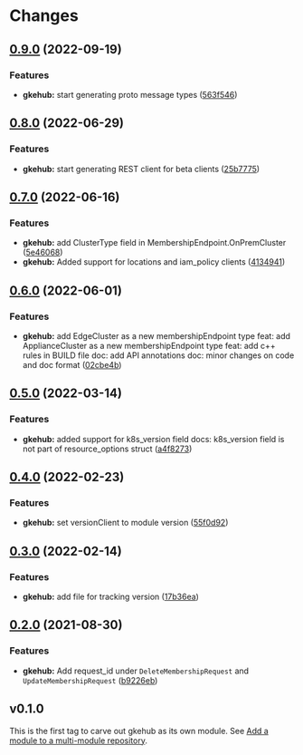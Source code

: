 # Changes

## [0.9.0](https://github.com/googleapis/google-cloud-go/compare/gkehub/v0.8.0...gkehub/v0.9.0) (2022-09-19)


### Features

* **gkehub:** start generating proto message types ([563f546](https://github.com/googleapis/google-cloud-go/commit/563f546262e68102644db64134d1071fc8caa383))

## [0.8.0](https://github.com/googleapis/google-cloud-go/compare/gkehub/v0.7.0...gkehub/v0.8.0) (2022-06-29)


### Features

* **gkehub:** start generating REST client for beta clients ([25b7775](https://github.com/googleapis/google-cloud-go/commit/25b77757c1e6f372e03bf99ab7461264bba48d26))

## [0.7.0](https://github.com/googleapis/google-cloud-go/compare/gkehub/v0.6.0...gkehub/v0.7.0) (2022-06-16)


### Features

* **gkehub:** add ClusterType field in MembershipEndpoint.OnPremCluster ([5e46068](https://github.com/googleapis/google-cloud-go/commit/5e46068329153daf5aa590a6415d4764f1ab2b90))
* **gkehub:** Added support for locations and iam_policy clients ([4134941](https://github.com/googleapis/google-cloud-go/commit/41349411e601f57dc6d9e246f1748fd86d17bb15))

## [0.6.0](https://github.com/googleapis/google-cloud-go/compare/gkehub/v0.5.0...gkehub/v0.6.0) (2022-06-01)


### Features

* **gkehub:** add EdgeCluster as a new membershipEndpoint type feat: add ApplianceCluster as a new membershipEndpoint type feat: add c++ rules in BUILD file doc: add API annotations doc: minor changes on code and doc format ([02cbe4b](https://github.com/googleapis/google-cloud-go/commit/02cbe4bec42b3389d64d1e78396b3f6a8e4976ba))

## [0.5.0](https://github.com/googleapis/google-cloud-go/compare/gkehub/v0.4.0...gkehub/v0.5.0) (2022-03-14)


### Features

* **gkehub:** added support for k8s_version field docs: k8s_version field is not part of resource_options struct ([a4f8273](https://github.com/googleapis/google-cloud-go/commit/a4f8273697a888473689db9b887298c74e0aebf3))

## [0.4.0](https://github.com/googleapis/google-cloud-go/compare/gkehub/v0.3.0...gkehub/v0.4.0) (2022-02-23)


### Features

* **gkehub:** set versionClient to module version ([55f0d92](https://github.com/googleapis/google-cloud-go/commit/55f0d92bf112f14b024b4ab0076c9875a17423c9))

## [0.3.0](https://github.com/googleapis/google-cloud-go/compare/gkehub/v0.2.0...gkehub/v0.3.0) (2022-02-14)


### Features

* **gkehub:** add file for tracking version ([17b36ea](https://github.com/googleapis/google-cloud-go/commit/17b36ead42a96b1a01105122074e65164357519e))

## [0.2.0](https://www.github.com/googleapis/google-cloud-go/compare/gkehub/v0.1.0...gkehub/v0.2.0) (2021-08-30)


### Features

* **gkehub:** Add request_id under `DeleteMembershipRequest` and `UpdateMembershipRequest` ([b9226eb](https://www.github.com/googleapis/google-cloud-go/commit/b9226eb0b34473cb6f920c2526ad0d6dacb03f3c))

## v0.1.0

This is the first tag to carve out gkehub as its own module. See
[Add a module to a multi-module repository](https://github.com/golang/go/wiki/Modules#is-it-possible-to-add-a-module-to-a-multi-module-repository).
